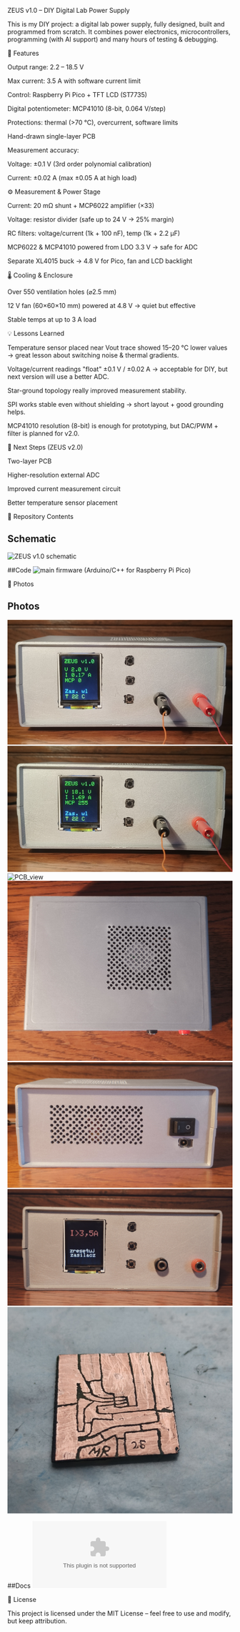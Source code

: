 ZEUS v1.0 – DIY Digital Lab Power Supply

This is my DIY project: a digital lab power supply, fully designed, built and programmed from scratch.
It combines power electronics, microcontrollers, programming (with AI support) and many hours of testing & debugging.

🔧 Features

Output range: 2.2 – 18.5 V

Max current: 3.5 A with software current limit

Control: Raspberry Pi Pico + TFT LCD (ST7735)

Digital potentiometer: MCP41010 (8-bit, 0.064 V/step)

Protections: thermal (>70 °C), overcurrent, software limits

Hand-drawn single-layer PCB

Measurement accuracy:

Voltage: ±0.1 V (3rd order polynomial calibration)

Current: ±0.02 A (max ±0.05 A at high load)

⚙️ Measurement & Power Stage

Current: 20 mΩ shunt + MCP6022 amplifier (×33)

Voltage: resistor divider (safe up to 24 V → 25% margin)

RC filters: voltage/current (1k + 100 nF), temp (1k + 2.2 µF)

MCP6022 & MCP41010 powered from LDO 3.3 V → safe for ADC

Separate XL4015 buck → 4.8 V for Pico, fan and LCD backlight

🌡️ Cooling & Enclosure

Over 550 ventilation holes (⌀2.5 mm)

12 V fan (60×60×10 mm) powered at 4.8 V → quiet but effective

Stable temps at up to 3 A load

💡 Lessons Learned

Temperature sensor placed near Vout trace showed 15–20 °C lower values → great lesson about switching noise & thermal gradients.

Voltage/current readings "float" ±0.1 V / ±0.02 A → acceptable for DIY, but next version will use a better ADC.

Star-ground topology really improved measurement stability.

SPI works stable even without shielding → short layout + good grounding helps.

MCP41010 resolution (8-bit) is enough for prototyping, but DAC/PWM + filter is planned for v2.0.

📌 Next Steps (ZEUS v2.0)

Two-layer PCB

Higher-resolution external ADC

Improved current measurement circuit

Better temperature sensor placement

📂 Repository Contents


## Schematic
![ZEUS v1.0 schematic](schematics/ZEUS1v0_schematic1.svg)

##Code
![main firmware (Arduino/C++ for Raspberry Pi Pico)](code/ZEUS1v0.ino)

📸 Photos

## Photos
![Front view](photos/front_view_2,0V.jpg)
![Front view](photos/front_view_18,1V.jpg)
![PCB_view](photos/pcb_view.jpg)
![Top view](photos/top_view.jpg)
![Back_view](photos/back_view.jpg)
![Overcurrent](photos/overcurrent.jpg)
![Voltage/Current_measure_PCB](photos/voltage_current_pcb.jpg)

##Docs
![Calibration_fille](docs/ZEUS_calibration.csv)



📝 License

This project is licensed under the MIT License – feel free to use and modify, but keep attribution.
